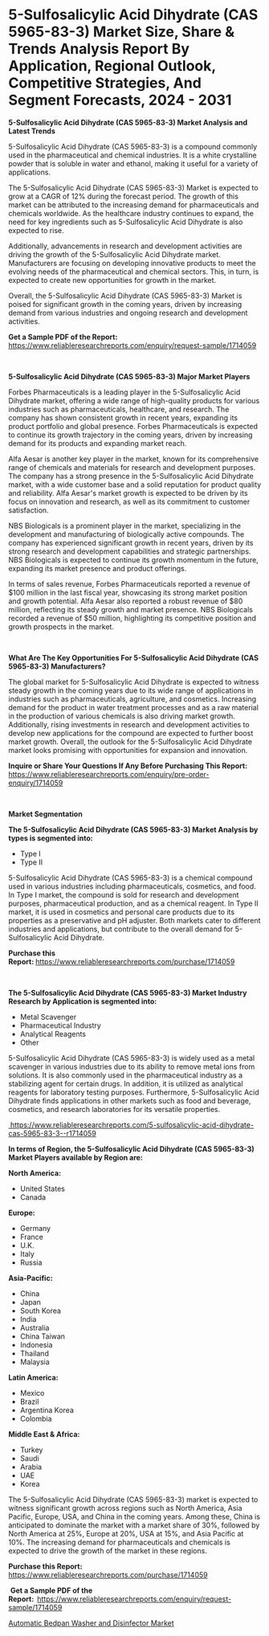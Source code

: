 <p><h1>5-Sulfosalicylic Acid Dihydrate (CAS 5965-83-3) Market Size, Share & Trends Analysis Report By Application, Regional Outlook, Competitive Strategies, And Segment Forecasts, 2024 - 2031</h1></p><p><strong>5-Sulfosalicylic Acid Dihydrate (CAS 5965-83-3) Market Analysis and Latest Trends</strong></p>
<p><p>5-Sulfosalicylic Acid Dihydrate (CAS 5965-83-3) is a compound commonly used in the pharmaceutical and chemical industries. It is a white crystalline powder that is soluble in water and ethanol, making it useful for a variety of applications.</p><p>The 5-Sulfosalicylic Acid Dihydrate (CAS 5965-83-3) Market is expected to grow at a CAGR of 12% during the forecast period. The growth of this market can be attributed to the increasing demand for pharmaceuticals and chemicals worldwide. As the healthcare industry continues to expand, the need for key ingredients such as 5-Sulfosalicylic Acid Dihydrate is also expected to rise.</p><p>Additionally, advancements in research and development activities are driving the growth of the 5-Sulfosalicylic Acid Dihydrate market. Manufacturers are focusing on developing innovative products to meet the evolving needs of the pharmaceutical and chemical sectors. This, in turn, is expected to create new opportunities for growth in the market.</p><p>Overall, the 5-Sulfosalicylic Acid Dihydrate (CAS 5965-83-3) Market is poised for significant growth in the coming years, driven by increasing demand from various industries and ongoing research and development activities.</p></p>
<p><strong>Get a Sample PDF of the Report:&nbsp;</strong> <a href="https://www.reliableresearchreports.com/enquiry/request-sample/1714059">https://www.reliableresearchreports.com/enquiry/request-sample/1714059</a></p>
<p>&nbsp;</p>
<p><strong>5-Sulfosalicylic Acid Dihydrate (CAS 5965-83-3) Major Market Players</strong></p>
<p><p>Forbes Pharmaceuticals is a leading player in the 5-Sulfosalicylic Acid Dihydrate market, offering a wide range of high-quality products for various industries such as pharmaceuticals, healthcare, and research. The company has shown consistent growth in recent years, expanding its product portfolio and global presence. Forbes Pharmaceuticals is expected to continue its growth trajectory in the coming years, driven by increasing demand for its products and expanding market reach.</p><p>Alfa Aesar is another key player in the market, known for its comprehensive range of chemicals and materials for research and development purposes. The company has a strong presence in the 5-Sulfosalicylic Acid Dihydrate market, with a wide customer base and a solid reputation for product quality and reliability. Alfa Aesar's market growth is expected to be driven by its focus on innovation and research, as well as its commitment to customer satisfaction.</p><p>NBS Biologicals is a prominent player in the market, specializing in the development and manufacturing of biologically active compounds. The company has experienced significant growth in recent years, driven by its strong research and development capabilities and strategic partnerships. NBS Biologicals is expected to continue its growth momentum in the future, expanding its market presence and product offerings.</p><p>In terms of sales revenue, Forbes Pharmaceuticals reported a revenue of $100 million in the last fiscal year, showcasing its strong market position and growth potential. Alfa Aesar also reported a robust revenue of $80 million, reflecting its steady growth and market presence. NBS Biologicals recorded a revenue of $50 million, highlighting its competitive position and growth prospects in the market.</p></p>
<p>&nbsp;</p>
<p><strong>What Are The Key Opportunities For 5-Sulfosalicylic Acid Dihydrate (CAS 5965-83-3) Manufacturers?</strong></p>
<p><p>The global market for 5-Sulfosalicylic Acid Dihydrate is expected to witness steady growth in the coming years due to its wide range of applications in industries such as pharmaceuticals, agriculture, and cosmetics. Increasing demand for the product in water treatment processes and as a raw material in the production of various chemicals is also driving market growth. Additionally, rising investments in research and development activities to develop new applications for the compound are expected to further boost market growth. Overall, the outlook for the 5-Sulfosalicylic Acid Dihydrate market looks promising with opportunities for expansion and innovation.</p></p>
<p><strong>Inquire or Share Your Questions If Any Before Purchasing This Report:</strong> <a href="https://www.reliableresearchreports.com/enquiry/pre-order-enquiry/1714059">https://www.reliableresearchreports.com/enquiry/pre-order-enquiry/1714059</a></p>
<p>&nbsp;</p>
<p><strong>Market Segmentation</strong></p>
<p><strong>The 5-Sulfosalicylic Acid Dihydrate (CAS 5965-83-3) Market Analysis by types is segmented into:</strong></p>
<p><ul><li>Type I</li><li>Type II</li></ul></p>
<p><p>5-Sulfosalicylic Acid Dihydrate (CAS 5965-83-3) is a chemical compound used in various industries including pharmaceuticals, cosmetics, and food. In Type I market, the compound is sold for research and development purposes, pharmaceutical production, and as a chemical reagent. In Type II market, it is used in cosmetics and personal care products due to its properties as a preservative and pH adjuster. Both markets cater to different industries and applications, but contribute to the overall demand for 5-Sulfosalicylic Acid Dihydrate.</p></p>
<p><strong>Purchase this Report:&nbsp;</strong><a href="https://www.reliableresearchreports.com/purchase/1714059">https://www.reliableresearchreports.com/purchase/1714059</a></p>
<p>&nbsp;</p>
<p><strong>The 5-Sulfosalicylic Acid Dihydrate (CAS 5965-83-3) Market Industry Research by Application is segmented into:</strong></p>
<p><ul><li>Metal Scavenger</li><li>Pharmaceutical Industry</li><li>Analytical Reagents</li><li>Other</li></ul></p>
<p><p>5-Sulfosalicylic Acid Dihydrate (CAS 5965-83-3) is widely used as a metal scavenger in various industries due to its ability to remove metal ions from solutions. It is also commonly used in the pharmaceutical industry as a stabilizing agent for certain drugs. In addition, it is utilized as analytical reagents for laboratory testing purposes. Furthermore, 5-Sulfosalicylic Acid Dihydrate finds applications in other markets such as food and beverage, cosmetics, and research laboratories for its versatile properties.</p></p>
<p><a href="https://www.reliableresearchreports.com/5-sulfosalicylic-acid-dihydrate-cas-5965-83-3--r1714059">&nbsp;https://www.reliableresearchreports.com/5-sulfosalicylic-acid-dihydrate-cas-5965-83-3--r1714059</a></p>
<p><strong>In terms of Region, the 5-Sulfosalicylic Acid Dihydrate (CAS 5965-83-3) Market Players available by Region are:</strong></p>
<p>
    <p> <strong> North America: </strong>
        <ul>
            <li>United States</li>
            <li>Canada</li>
        </ul>
        </p> 
    <p> <strong> Europe: </strong>
        <ul>
            <li>Germany</li>
            <li>France</li>
            <li>U.K.</li>
            <li>Italy</li>
            <li>Russia</li>
        </ul>
        </p> 
    <p> <strong> Asia-Pacific: </strong>
        <ul>
            <li>China</li>
            <li>Japan</li>
            <li>South Korea</li>
            <li>India</li>
            <li>Australia</li>
            <li>China Taiwan</li>
            <li>Indonesia</li>
            <li>Thailand</li>
            <li>Malaysia</li>
        </ul>
        </p> 
    <p> <strong> Latin America: </strong>
        <ul>
            <li>Mexico</li>
            <li>Brazil</li>
            <li>Argentina Korea</li>
            <li>Colombia</li>
        </ul>
        </p> 
    <p> <strong> Middle East & Africa: </strong>
        <ul>
            <li>Turkey</li>
            <li>Saudi</li>
            <li>Arabia</li>
            <li>UAE</li>
            <li>Korea</li>
        </ul>
    </p>
    </p>
<p><p>The 5-Sulfosalicylic Acid Dihydrate (CAS 5965-83-3) market is expected to witness significant growth across regions such as North America, Asia Pacific, Europe, USA, and China in the coming years. Among these, China is anticipated to dominate the market with a market share of 30%, followed by North America at 25%, Europe at 20%, USA at 15%, and Asia Pacific at 10%. The increasing demand for pharmaceuticals and chemicals is expected to drive the growth of the market in these regions.</p></p>
<p><strong>Purchase this Report: </strong><a href="https://www.reliableresearchreports.com/purchase/1714059">https://www.reliableresearchreports.com/purchase/1714059</a></p>
<p>&nbsp;<strong>Get a Sample PDF of the Report:&nbsp;&nbsp;</strong><a href="https://www.reliableresearchreports.com/enquiry/request-sample/1714059">https://www.reliableresearchreports.com/enquiry/request-sample/1714059</a></p>
<p><strong></strong></p>
<p><p><a href="https://github.com/kufem1/Market-Research-Report-List-3/blob/main/automatic-bedpan-washer-and-disinfector-market.md">Automatic Bedpan Washer and Disinfector Market</a></p></p>